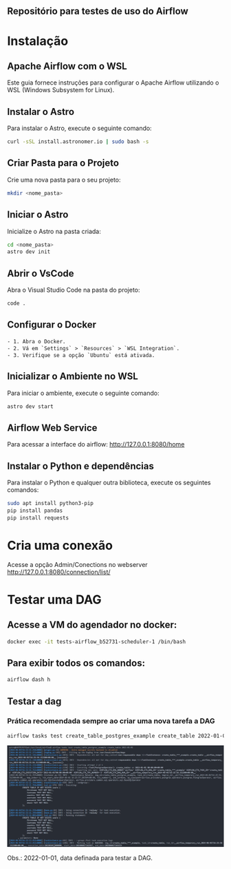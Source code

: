 Repositório para testes de uso do Airflow
---

# Instalação

## Apache Airflow com o WSL

Este guia fornece instruções para configurar o Apache Airflow utilizando o WSL (Windows Subsystem for Linux).

## Instalar o Astro

Para instalar o Astro, execute o seguinte comando:

```sh
curl -sSL install.astronomer.io | sudo bash -s
```

## Criar Pasta para o Projeto

Crie uma nova pasta para o seu projeto:

```sh
mkdir <nome_pasta>
```

## Iniciar o Astro

Inicialize o Astro na pasta criada:

```sh
cd <nome_pasta>
astro dev init
```

## Abrir o VsCode

Abra o Visual Studio Code na pasta do projeto:

```sh
code .
```

## Configurar o Docker

    - 1. Abra o Docker.
    - 2. Vá em `Settings` > `Resources` > `WSL Integration`.
    - 3. Verifique se a opção `Ubuntu` está ativada.

## Inicializar o Ambiente no WSL

Para iniciar o ambiente, execute o seguinte comando:

```sh
astro dev start
```

## Airflow Web Service
Para acessar a interface do airflow:
http://127.0.0.1:8080/home


## Instalar o Python e dependências

Para instalar o Python e qualquer outra biblioteca, execute os seguintes comandos:

```sh
sudo apt install python3-pip
pip install pandas
pip install requests
```

# Cria uma conexão

Acesse a opção Admin/Conections no webserver http://127.0.0.1:8080/connection/list/


# Testar uma DAG

## Acesse a VM do agendador no docker:
```sh
docker exec -it tests-airflow_b52731-scheduler-1 /bin/bash
```

## Para exibir todos os comandos:
```sh
airflow dash h
```

## Testar a dag
### Prática recomendada sempre ao criar uma nova tarefa a DAG 
```sh
airflow tasks test create_table_postgres_example create_table 2022-01-01  
```
![alt text](assets/image.png)

Obs.: 2022-01-01, data definada para testar a DAG.